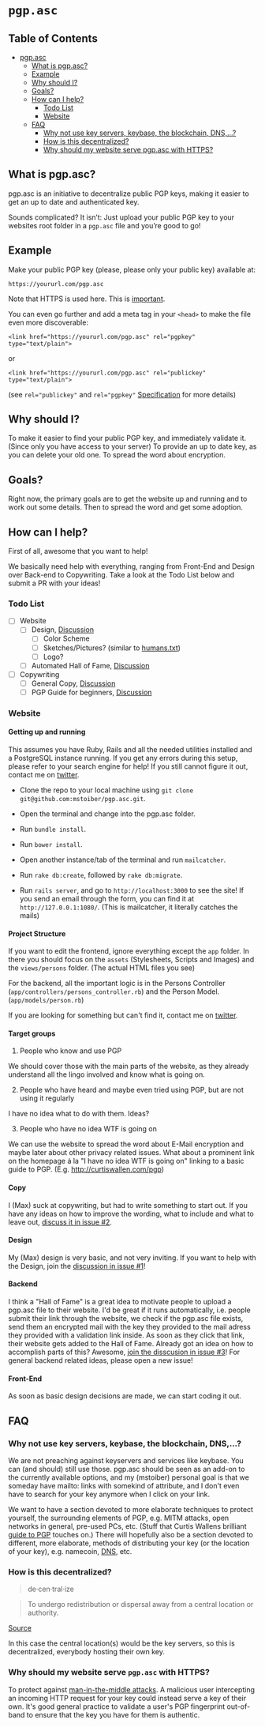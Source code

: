# `pgp.asc`

## Table of Contents

- [pgp.asc](#pgpasc)
	- [What is pgp.asc?](#what-is-pgpasc)
	- [Example](#example)
	- [Why should I?](#why-should-i)
	- [Goals?](#goals)
	- [How can I help?](#how-can-i-help)
		- [Todo List](#todo-list)
		- [Website](#website)
	- [FAQ](#faq)
		- [Why not use key servers, keybase, the blockchain, DNS,...?](#why-not-use-key-servers-keybase-the-blockchain-dns)
		- [How is this decentralized?](#how-is-this-decentralized)
		- [Why should my website serve pgp.asc with HTTPS?](#why-should-my-website-serve-pgpasc-with-https)

## What is pgp.asc?

pgp.asc is an initiative to decentralize public PGP keys, making it easier to get an up to date and authenticated key.

Sounds complicated? It isn’t: Just upload your public PGP key to your websites root folder in a `pgp.asc` file and you’re good to go!

## Example

Make your public PGP key (please, please only your public key) available at:

	https://yoururl.com/pgp.asc

Note that HTTPS is used here. This is [important](#why-should-my-website-serve-pgpasc-with-https).

You can even go further and add a meta tag in your `<head>` to make the file even more discoverable:

	<link href="https://yoururl.com/pgp.asc" rel="pgpkey" type="text/plain">

or

	<link href="https://yoururl.com/pgp.asc" rel="publickey" type="text/plain">

(see `rel="publickey"` and `rel="pgpkey"` [Specification](https://xato.net/cryptography/rel-publickey-rel-pgpkey/#.VKe984HGKrU) for more details)

## Why should I?

To make it easier to find your public PGP key, and immediately validate it. (Since only you have access to your server) 
To provide an up to date key, as you can delete your old one. 
To spread the word about encryption.

## Goals?

Right now, the primary goals are to get the website up and running and to work out some details. Then to spread the word and get some adoption.

## How can I help?

First of all, awesome that you want to help!

We basically need help with everything, ranging from Front-End and Design over Back-end to Copywriting. Take a look at the Todo List below and submit a PR with your ideas! 

### Todo List

- [ ] Website
	- [ ] Design, [Discussion](/../../issues/1)
		- [ ] Color Scheme
		- [ ] Sketches/Pictures? (similar to [humans.txt](http://humanstxt.org))
		- [ ] Logo?
	- [ ] Automated Hall of Fame, [Discussion](/../../issues/3)
- [ ] Copywriting
	- [ ] General Copy, [Discussion](/../../issues/2)
	- [ ] PGP Guide for beginners, [Discussion](/../../issues/5)

### Website

#### Getting up and running

This assumes you have Ruby, Rails and all the needed utilities installed and a PostgreSQL instance running. If you get any errors during this setup, please refer to your search engine for help! If you still cannot figure it out, contact me on [twitter](http://mxs.is/@).

- Clone the repo to your local machine using `git clone git@github.com:mstoiber/pgp.asc.git`.

- Open the terminal and change into the pgp.asc folder.

- Run `bundle install`.

- Run `bower install`.

- Open another instance/tab of the terminal and run `mailcatcher`.

- Run `rake db:create`, followed by `rake db:migrate`.

- Run `rails server`, and go to `http://localhost:3000` to see the site! If you send an email through the form, you can find it at `http://127.0.0.1:1080/`. (This is mailcatcher, it literally catches the mails)

#### Project Structure

If you want to edit the frontend, ignore everything except the `app` folder. In there you should focus on the `assets` (Stylesheets, Scripts and Images) and the `views/persons` folder. (The actual HTML files you see)

For the backend, all the important logic is in the Persons Controller (`app/controllers/persons_controller.rb`) and the Person Model. (`app/models/person.rb`)

If you are looking for something but can't find it, contact me on [twitter](http://mxs.is/@).

#### Target groups

1) People who know and use PGP

We should cover those with the main parts of the website, as they already understand all the lingo involved and know what is going on.

2) People who have heard and maybe even tried using PGP, but are not using it regularly

I have no idea what to do with them. Ideas?

3) People who have no idea WTF is going on

We can use the website to spread the word about E-Mail encryption and maybe later about other privacy related issues. What about a prominent link on the homepage á la "I have no idea WTF is going on" linking to a basic guide to PGP. (E.g. http://curtiswallen.com/pgp) 

#### Copy

I (Max) suck at copywriting, but had to write something to start out. If you have any ideas on how to improve the wording, what to include and what to leave out, [discuss it in issue #2](/../../issues/2).

#### Design

My (Max) design is very basic, and not very inviting. If you want to help with the Design, join the [discussion in issue #1](/../../issues/1)!

#### Backend

I think a "Hall of Fame" is a great idea to motivate people to upload a pgp.asc file to their website. I'd be great if it runs automatically, i.e. people submit their link through the website, we check if the pgp.asc file exists, send them an encrypted mail with the key they provided to the mail adress they provided with a validation link inside. As soon as they click that link, their website gets added to the Hall of Fame. Already got an idea on how to accomplish parts of this? Awesome, [join the disscusion in issue #3](/../../issues/3)! For general backend related ideas, please open a new issue!

#### Front-End

As soon as basic design decisions are made, we can start coding it out. 

## FAQ

### Why not use key servers, keybase, the blockchain, DNS,...?

We are not preaching against keyservers and services like keybase. You can (and should) still use those. pgp.asc should be seen as an add-on to the currently available options, and my (mstoiber) personal goal is that we someday have mailto: links with somekind of attribute, and I don't even have to search for your key anymore when I click on your link.

We want to have a section devoted to more elaborate techniques to protect yourself, the surrounding elements of PGP, e.g. MITM attacks, open networks in general, pre-used PCs, etc. (Stuff that Curtis Wallens brilliant [guide to PGP](http://curtiswallen.com/pgp) touches on.) There will hopefully also be a section devoted to different, more elaborate, methods of distributing your key (or the location of your key), e.g. namecoin, [DNS](http://www.gushi.org/make-dns-cert/HOWTO.html), etc.

### How is this decentralized?

> de·cen·tral·ize

> To undergo redistribution or dispersal away from a central location or authority.

[Source](http://www.thefreedictionary.com/decentralized)

In this case the central location(s) would be the key servers, so this is decentralized, everybody hosting their own key.

### Why should my website serve `pgp.asc` with HTTPS?

To protect against [man-in-the-middle attacks](http://en.wikipedia.org/wiki/Man-in-the-middle_attack). A malicious user intercepting an incoming HTTP request for your key could instead serve a key of their own. It's good general practice to validate a user's PGP fingerprint out-of-band to ensure that the key you have for them is authentic.